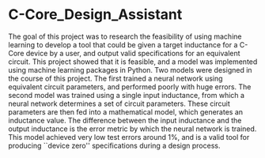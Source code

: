 # C-Core_Design_Assistant

The goal of this project was to research the feasibility of using machine learning to develop a tool that could be given a target inductance for a C-Core device by a user, and output valid specifications for an equivalent circuit. This project showed that it is feasible, and a model was implemented using machine learning packages in Python. Two models were designed in the course of this project. The first trained a neural network using equivalent circuit parameters, and performed poorly with huge errors. The second model was trained using a single input inductance, from which a neural network determines a set of circuit parameters. These circuit parameters are then fed into a mathematical model, which generates an inductance value. The difference between the input inductance and the output inductance is the error metric by which the neural network is trained. This model achieved very low test errors around 1\%, and is a valid tool for producing ``device zero'' specifications during a design process.  
